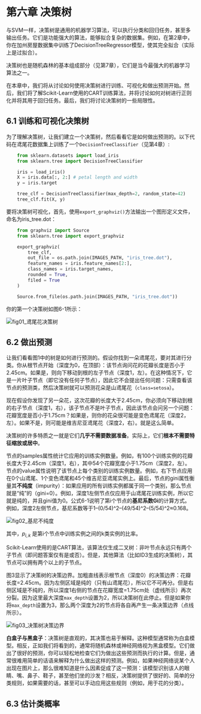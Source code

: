 # 第六章 决策树

与SVM一样，决策树是通用的机器学习算法，可以执行分类和回归任务，甚至多输出任务。它们是功能强大的算法，能够拟合复杂的数据集。例如，在第2章中，你在加州房屋数据集中训练了DecisionTreeRegressor模型，使其完全拟合（实际上是过拟合）。

决策树也是随机森林的基本组成部分（见第7章），它们是当今最强大的机器学习算法之一。

在本章中，我们将从讨论如何使用决策树进行训练、可视化和做出预测开始。然后，我们将了解Scikit-Learn使用的CART训练算法，并将讨论如何对树进行正则化并将其用于回归任务。最后，我们将讨论决策树的一些局限性。

## 6.1 训练和可视化决策树

为了理解决策树，让我们建立一个决策树，然后看看它是如何做出预测的。以下代码在鸢尾花数据集上训练了一个`DecisionTreeClassifier`（见第4章）:

```python
    from sklearn.datasets import load_iris
    from sklearn.tree import DecisionTreeClassifier

    iris = load_iris()
    X = iris.data[:, 2:] # petal length and width
    y = iris.target

    tree_clf = DecisionTreeClassifier(max_depth=2, random_state=42)
    tree_clf.fit(X, y)
```

要将决策树可视化，首先，使用`export_graphviz()`方法输出一个图形定义文件，命名为iris_tree.dot：

```python
    from graphviz import Source
    from sklearn.tree import export_graphviz

    export_graphviz(
        tree_clf,
        out_file = os.path.join(IMAGES_PATH, "iris_tree.dot"),
        feature_names = iris.feature_names[2:],
        class_names = iris.target_names,
        rounded = True,
        filed = True
    )

    Source.from_file(os.path.join(IMAGES_PATH, "iris_tree.dot"))
```

你的第一个决策树如图6-1所示：

![fig01_鸢尾花决策树]()

## 6.2 做出预测


让我们看看图1中的树是如何进行预测的。假设你找到一朵鸢尾花，要对其进行分类。你从根节点开始（深度为0，在顶部）：该节点询问花的花瓣长度是否小于2.45cm。如果是，则向下移动到根的左子节点（深度1，左）。在这种情况下，它是一片叶子节点（即它没有任何子节点），因此它不会提出任何问题：只需查看该节点的预测类，然后决策树就可以预测花朵是山鸢尾花（`class=setosa`）。

现在假设你发现了另一朵花，这次花瓣的长度大于2.45cm，你必须向下移动到根的右子节点（深度1，右），该子节点不是叶子节点，因此该节点会问另一个问题：花瓣宽度是否小于1.75cm？如果是，则你的花朵很可能是变色鸢尾花（深度2，左）。如果不是，则可能是维吉尼亚鸢尾花（深度2，右）。就是这么简单。

决策树的许多特质之一就是它们**几乎不需要数据准备**。实际上，它们**根本不需要特征缩放或居中**。

节点的samples属性统计它应用的训练实例数量。例如，有100个训练实例的花瓣长度大于2.45cm（深度1，右），其中54个花瓣宽度小于1.75cm（深度2，左）。节点的value属性说明了该节点上每个类别的训练实例数量。例如，右下节点应用在0个山鸢尾、1个变色鸢尾和45个维吉尼亚鸢尾实例上。最后，节点的gini属性衡量其**不纯度**（impurity）：如果应用的所有训练实例都属于同一个类别，那么节点就是“纯”的（gini=0）。例如，深度1左侧节点仅应用于山鸢尾花训练实例，所以它就是纯的，并且gini值为0。公式6-1说明了第i个节点的**基尼系数Gi**的计算方式。例如，深度2左侧节点，基尼系数等于1–(0/54)^2–(49/54)^2–(5/54)^2≈0.168。

![fig02_基尼不纯度]()

其中，$p_{i,k}$ 是第i个节点中训练实例之间的k类实例的比率。

Scikit-Learn使用的是CART算法，该算法仅生成二叉树：非叶节点永远只有两个子节点（即问题答案仅有是或否）。但是，其他算法（比如ID3生成的决策树），其节点可以拥有两个以上的子节点。

图3显示了决策树的决策边界。加粗直线表示根节点（深度0）的决策边界：花瓣长度=2.45cm。因为左侧区域是纯的（只有山鸢尾花），所以它不可再分。但是右侧区域是不纯的，所以深度1右侧的节点在花瓣宽度=1.75cm处（虚线所示）再次分裂。因为这里最大深度`max_depth`设置为2，所以决策树在此停止。但是如果你将`max_depth`设置为3，那么两个深度为2的节点将各自再产生一条决策边界（点线所示）。

![fig03_决策树决策边界]()

**白盒子与黑盒子**：决策树是直观的，其决策也易于解释。这种模型通常称为白盒模型。相反，正如我们将看到的，通常将随机森林或神经网络视为黑盒模型。它们做出了很好的预测，你可以轻松地检查它们为做出这些预测而执行的计算。但是，通常很难用简单的话语来解释为什么做出这样的预测。例如，如果神经网络说某个人出现在图片上，那么很难知道是什么因素促成了这一预测：该模型识别该人的眼睛、嘴、鼻子、鞋子，甚至他们坐的沙发？相反，决策树提供了很好的、简单的分类规则，如果需要的话，甚至可以手动应用这些规则（例如，用于花的分类）。

## 6.3 估计类概率


